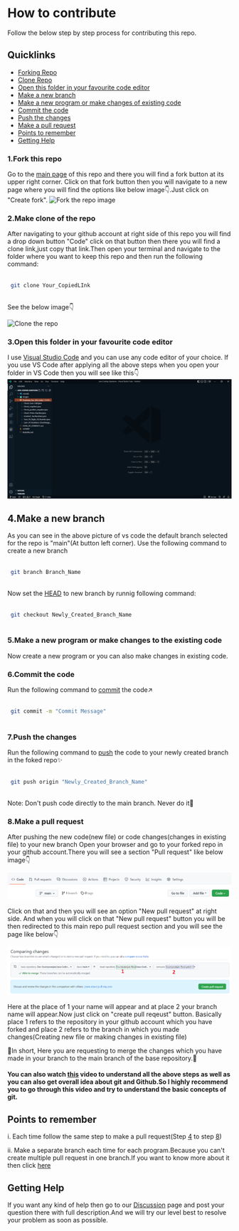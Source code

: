 [comment]: <> (# Welcome <img src="https://github.com/TheDudeThatCode/TheDudeThatCode/blob/master/Assets/Hi.gif" width="29px">)

[comment]: <> (A big welcome and thank you for considering contributing to this repo! It’s people like you that make it a reality for users in our community.
I'm really glad you're reading this, because we need passionate java programmer to help this project come to fruition.We want to make contributing to 
this project as easy and transparent as possible, whether it's:)

[comment]: <> (- Adding a new program)
[comment]: <> (- Discussing the current state of the code)
[comment]: <> (- Submitting a fix)
[comment]: <> (- Proposing new code idea)
[comment]: <> (- Becoming a maintainer)

# How to contribute

Follow the below step by step process for contributing this repo.

## Quicklinks

* [Forking Repo](#1fork-this-repo)
* [Clone Repo](#2make-clone-of-the-repo)
* [Open this folder in your favourite code editor](#3open-this-folder-in-your-favourite-code-editor)
* [Make a new branch](#4make-a-new-branch)
* [Make a new program or make changes of existing code](#5make-a-new-program-or-make-changes-to-the-existing-code)
* [Commit the code](#6commit-the-code)
* [Push the changes](#7push-the-changes)
* [Make a pull request](#8make-a-pull-request)
* [Points to remember](#points-to-remember)
* [Getting Help](#getting-help)



### 1.Fork this repo

Go to the [main page](https://github.com/Dev-Soumyaranjan/Java-Coding-Questions) of this repo and there you will find a fork button at its upper right corner. Click
on that fork button then you will navigate to a new page where you will find the options like below image👇.Just click on "Create fork".
<img src="https://github.com/Dev-Soumyaranjan/Java-Coding-Questions/blob/main/images/Fork-page.png" alt="Fork the repo image">

### 2.Make clone of the repo

After navigating to your github account at right side of this repo you will find a drop down button "Code" click on that button then there you will find a clone link,just
copy that link.Then open your terminal and navigate to the folder where you want to keep this repo and then run the following command:

```bash

 git clone Your_CopiedLInk
 
```
See the below image👇

<img src="https://github.com/Dev-Soumyaranjan/Java-Coding-Questions/blob/main/images/cloning%20repo.png" alt="Clone the repo">


### 3.Open this folder in your favourite code editor

I use [Visual Studio Code](https://code.visualstudio.com/download) and you can use any code editor of your choice.
If you use VS Code after applying all the above steps when you open your folder in VS Code then you will see like this👇
<img src="https://github.com/Dev-Soumyaranjan/Dev-Soumyaranjan/blob/main/Assets/vs%20code.png" alt="VS code">

## 4.Make a new branch

As you can see in the above picture of vs code the default branch selected for the repo is "main"(At button left corner).
Use the following command to create a new branch

```bash

 git branch Branch_Name
 
```

Now set the [HEAD](https://stackoverflow.com/questions/2304087/what-is-head-in-git#:~:text=The%20HEAD%20in%20Git%20is,the%20next%20commit%20you%20do.) to new branch by runnig following command:


```bash

 git checkout Newly_Created_Branch_Name
 
```


### 5.Make a new program or make changes to the existing code

Now create a new program or you can also make changes in existing code.


### 6.Commit the code

Run the following command to [commit](https://en.wikipedia.org/wiki/Commit_(version_control)) the code↗️

```bash

 git commit -m "Commit Message"
 
```

### 7.Push the changes

Run the following command to [push](https://en.wikipedia.org/wiki/Commit_(version_control)) the code to your newly created branch in the foked repo✨

```bash

 git push origin "Newly_Created_Branch_Name"
 
```

Note: Don't push code directly to the main branch. Never do it🚫

### 8.Make a pull request

After pushing the new code(new file) or code changes(changes in existing file) to your new branch
Open your browser and go to your forked repo in your github account.There you will see a section "Pull request" like below image👇

<img src="https://github.com/Dev-Soumyaranjan/Dev-Soumyaranjan/blob/main/Assets/Repo_Menu.png" alt="Repo_Menu">

Click on that and then you will see an option "New pull request" at right side. And when you will click on that "New pull request" button you will be then
redirected to this main repo pull request section and you will see the page like below👇

<img src="https://github.com/Dev-Soumyaranjan/Dev-Soumyaranjan/blob/main/Assets/Pull%20request.png" alt="Pull request">

Here at the place of 1 your name will appear and at place 2 your branch name will appear.Now just click on "create pull reqeust" button.
Basically place 1 refers to the repository in your github account which you have forked and place 2 refers to the branch in which you made changes(Creating new file
or making changes in existing file)

🚀In short, Here you are requesting to merge the changes which you have made in your branch to the main branch of the base repository.🚀

#### You can also watch [this](https://www.youtube.com/watch?v=apGV9Kg7ics&t=2840s) video to understand all the above steps as well as you can also get overall idea about git and Github.So I highly recommend you to go through this video and try to understand the basic concepts of git.

## Points to remember

i. Each time follow the same step to make a pull request(Step [4](#4make-a-new-branch) to step [8](#8make-a-pull-request))

ii. Make a separate branch each time for each program.Because you can't create multiple pull request in one branch.If you want to know more about it then click [here](https://www.youtube.com/watch?v=apGV9Kg7ics?&t=2785)


## Getting Help

If you want any kind of help then go to our [Discussion](https://github.com/Dev-Soumyaranjan/Java-Coding-Questions/discussions) page and post your question there
with full description.And we will try our level best to resolve your problem as soon as possible.
